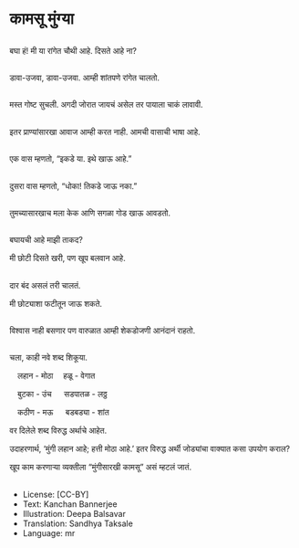 # कामसू मुंग्या

##
बघा हं! मी या रांगेत चौथी आहे. दिसते आहे ना?

##
डावा-उजवा, डावा-उजवा. आम्ही शांतपणे रांगेत चालतो.

##
मस्त गोष्ट सुचली. अगदी जोरात जायचं असेल तर पायाला चाकं लावावी.

##
इतर प्राण्यांसारखा आवाज आम्ही करत नाही. आमची वासाची भाषा आहे.

##
एक वास म्हणतो, “इकडे या. इथे खाऊ आहे.”

##
दुसरा वास म्हणतो, “धोका! तिकडे जाऊ नका.”

##
तुमच्यासारखाच मला केक आणि सगळा गोड खाऊ आवडतो.

##
बघायची आहे माझी ताकद?

मी छोटी दिसते खरी, पण खूप बलवान आहे.

##
दार बंद असलं तरी चालतं.

मी छोट्याशा फटीतून जाऊ शकते.

##
विश्वास नाही बसणार पण वारुळात आम्ही शेकडोजणी आनंदानं राहतो.

##
चला, काही नवे शब्द शिकूया.

    लहान - मोठा    हळू - वेगात

    बुटका - उंच    सडपातळ - लठ्ठ

    कठीण - मऊ    बडबड्या - शांत

वर दिलेले शब्द विरुद्ध अर्थाचे आहेत.

उदाहरणार्थ, ‘मुंगी लहान आहे; हत्ती मोठा आहे.’ इतर विरुद्ध अर्थी जोड्यांचा वाक्यात कसा उपयोग कराल?

खूप काम करणार्‍या व्यक्तीला “मुंगीसारखी कामसू” असं म्हटलं जातं.

##
* License: [CC-BY]
* Text: Kanchan Bannerjee
* Illustration: Deepa Balsavar
* Translation: Sandhya Taksale
* Language: mr
